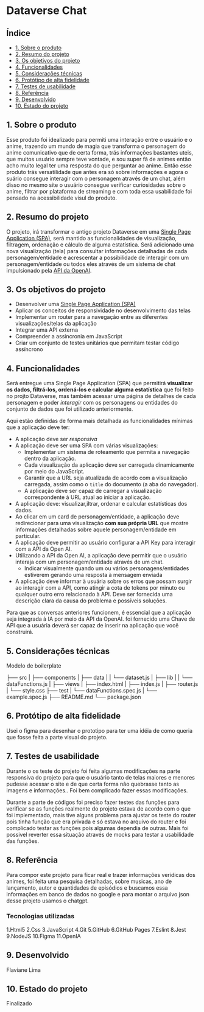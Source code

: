 # Dataverse Chat

## Índice

* [1. Sobre o produto](#1-sobre-o-produto)
* [2. Resumo do projeto](#2-resumo-do-projeto)
* [3. Os objetivos do projeto](#3-os-objetivos-do-projeto)
* [4. Funcionalidades](#4-funcionalidades)
* [5. Considerações técnicas](#5-considerações-técnicas)
* [6. Protótipo de alta fidelidade](#6-protótipo-de-alta-fidelidade)
* [7. Testes de usabilidade](#7-testes-de-usabilidade)
* [8. Referência](#8-referência)
* [9. Desenvolvido](#4-desenvolvido)
* [10. Estado do projeto](#5-estado-do-projeto)


## 1. Sobre o produto

Esse produto foi idealizado para permiti uma interação entre o usuário e o anime, trazendo um mundo de magia que transforma o personagem do anime comunicativo que de certa forma, trás informações bastantes uteis, que muitos usuário sempre teve vontade, e sou super fã de animes então acho muito legal ter uma resposta do que perguntar ao anime. Então esse produto trás versatilidade que antes era só sobre informações e agora o suário consegue interagir com o personagem através de um chat, além disso no mesmo site o usuário consegue verificar curiosidades sobre o anime, filtrar por plataforma de streaming e com toda essa usabilidade foi pensado na acessibilidade visul do produto.

## 2. Resumo do projeto

O projeto, irá transformar o antigo projeto Dataverse em uma [Single Page Application (SPA)](https://pt.wikipedia.org/wiki/Aplicativo_de_p%C3%A1gina_%C3%BAnica), será mantido as funcionalidades de visualização, filtragem, ordenação e cálculo de alguma estatística. Será adicionado  uma nova visualização (tela) para consultar informações detalhadas de cada personagem/entidade e acrescentar
a possibilidade de interagir com um personagem/entidade ou todos eles através
de um sistema de chat impulsionado pela [API da OpenAI](https://openai.com/product).

## 3. Os objetivos do projeto 

* Desenvolver uma [Single Page Application (SPA)](https://pt.wikipedia.org/wiki/Aplicativo_de_p%C3%A1gina_%C3%BAnica)
* Aplicar os conceitos de responsividade no desenvolvimento das telas
* Implementar um router para a navegação entre as diferentes visualizações/telas
  da aplicação
* Integrar uma API externa
* Compreender a assincronia em JavaScript
* Criar um conjunto de testes unitários que permitam testar código assíncrono


## 4. Funcionalidades

Será entregue uma  Single Page Application (SPA) que permitirá **visualizar os dados, filtrá-los, ordená-los e calcular alguma estatística**  que  foi feito no projto Dataverse, mas também acessar uma página de detalhes
de cada personagem e poder _interagir_ com os personagens ou entidades do conjunto de dados que foi utilizado anteriormente.

Aqui estão definidas de forma mais detalhada as funcionalidades
mínimas que a aplicação deve ter:

* A aplicação deve ser _responsiva_
* A aplicação deve ser uma SPA com várias visualizações:
  - Implementar um sistema de roteamento que permita a navegação dentro
    da aplicação.
  - Cada visualização da aplicação deve ser carregada dinamicamente por meio
    do JavaScript.
  - Garantir que a URL seja atualizada de acordo com a visualização carregada,
    assim como o `title` do documento (a aba do navegador).
  - A aplicação deve ser capaz de carregar a visualização correspondente
    à URL atual ao iniciar a aplicação.
* A aplicação deve: visualizar,iltrar, ordenar e calcular estatísticas dos dados.
* Ao clicar em um card de personagem/entidade, a aplicação deve redirecionar
  para uma visualização **com sua própria URL** que mostre informações
  detalhadas sobre aquele personagem/entidade em particular.
* A aplicação deve permitir ao usuário configurar a API Key para
  interagir com a API da Open AI.
* Utilizando a API da Open AI, a aplicação deve permitir que o usuário interaja
  com um personagem/entidade através de um chat.
  - Indicar visualmente quando um ou vários personagens/entidades estiverem
  gerando uma resposta à mensagem enviada
* A aplicação deve informar à usuária sobre os erros que possam surgir ao
  interagir com a API, como atingir a cota de tokens por minuto ou qualquer outro
  erro relacionado à API. Deve ser fornecida uma descrição clara da causa do
  problema e possíveis soluções.

Para que as conversas anteriores funcionem, é essencial que a aplicação seja
integrada à IA por meio da API da OpenAI. foi fornecido uma Chave de API que a usuária deverá ser capaz de inserir na aplicação que você construirá.

## 5. Considerações técnicas
Modelo de boilerplate 

├── src
|  ├── components 
|  ├── data
|  |  └── dataset.js
|  ├── lib
|  |  └── dataFunctions.js
|  ├── views
|  ├── index.html
|  ├── index.js
|  ├── router.js
|  └── style.css
├── test
|  └── dataFunctions.spec.js
|  └── example.spec.js
├── README.md
└── package.json


## 6. Protótipo de alta fidelidade
Usei o figma para desenhar o prototipo para ter uma idéia de como queria que fosse feita a parte visual do projeto.

## 7. Testes de usabilidade
Durante o os teste do projeto foi feita algumas modificações na parte responsiva do projeto para que o usuário tanto de telas maiores e menores pudesse acessar o site e de que certa forma não quebrasse tanto as imagens e informações.. Foi bem complicado fazer essas modificações.

Durante a parte de códigos foi preciso fazer testes das funções para verificar se as funções realmente do projeto estava de acordo com o que foi implementado, mais tive alguns problema para ajustar os teste do router pois tinha função que era privada e só estava no arquivo do router e foi complicado testar as funções pois algumas dependia de outras. Mais foi possivel reverter essa situação através de mocks para testar a usabilidade das funções.


## 8. Referência
Para compor este projeto para ficar real e trazer informações veridicas dos animes, foi feita uma pesquisa detalhadas, sobre musicas, ano de lançamento, autor e quantidades de episódios e buscamos essa informações em banco de dados no google e para montar o arquivo json desse projeto usamos o chatgpt.

### Tecnologias utilizadas 
1.Html5
2.Css
3.JavaScript
4.Git
5.GitHub
6.GitHub Pages
7.Eslint
8.Jest
9.NodeJS
10.Figma
11.OpenIA

## 9. Desenvolvido
Flaviane Lima

## 10. Estado do projeto
Finalizado 
